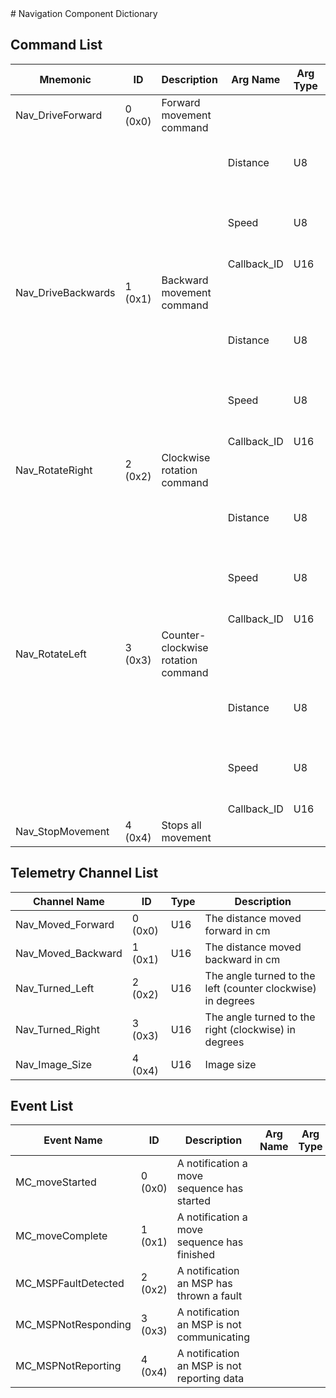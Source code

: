 <title>Navigation Component Dictionary</title>
# Navigation Component Dictionary


## Command List

|Mnemonic|ID|Description|Arg Name|Arg Type|Comment
|---|---|---|---|---|---|
|Nav_DriveForward|0 (0x0)|Forward movement command| | |
| | | |Distance|U8|0x00 - 0x5A meaning 0-30 cm|
| | | |Speed|U8|0x00 - 0x0A meaning 0-10 cm/s|
| | | |Callback_ID|U16||
|Nav_DriveBackwards|1 (0x1)|Backward movement command| | |
| | | |Distance|U8|0x00 - 0x5A meaning 0-30 cm|
| | | |Speed|U8|0x00 - 0x0A meaning 0-10 cm/s|
| | | |Callback_ID|U16||
|Nav_RotateRight|2 (0x2)|Clockwise rotation command| | |
| | | |Distance|U8|0x00 - 0x5A meaning 0-90 deg|
| | | |Speed|U8|0x00 - 0x0A meaning 0-10 deg/s|
| | | |Callback_ID|U16||
|Nav_RotateLeft|3 (0x3)|Counter-clockwise rotation command| | |
| | | |Distance|U8|0x00 - 0x5A meaning 0-90 deg|
| | | |Speed|U8|0x00 - 0x0A meaning 0-10 deg/s|
| | | |Callback_ID|U16||
|Nav_StopMovement|4 (0x4)|Stops all movement| | |

## Telemetry Channel List

|Channel Name|ID|Type|Description|
|---|---|---|---|
|Nav_Moved_Forward|0 (0x0)|U16|The distance moved forward in cm|
|Nav_Moved_Backward|1 (0x1)|U16|The distance moved backward in cm|
|Nav_Turned_Left|2 (0x2)|U16|The angle turned to the left (counter clockwise) in degrees|
|Nav_Turned_Right|3 (0x3)|U16|The angle turned to the right (clockwise) in degrees|
|Nav_Image_Size|4 (0x4)|U16|Image size|

## Event List

|Event Name|ID|Description|Arg Name|Arg Type|Arg Size|Description
|---|---|---|---|---|---|---|
|MC_moveStarted|0 (0x0)|A notification a move sequence has started| | | | |
|MC_moveComplete|1 (0x1)|A notification a move sequence has finished| | | | |
|MC_MSPFaultDetected|2 (0x2)|A notification an MSP has thrown a fault| | | | |
|MC_MSPNotResponding|3 (0x3)|A notification an MSP is not communicating| | | | |
|MC_MSPNotReporting|4 (0x4)|A notification an MSP is not reporting data| | | | |
